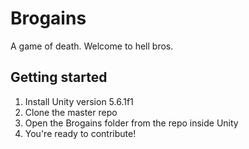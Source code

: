 # Brogains
A game of death. Welcome to hell bros.

## Getting started
1. Install Unity version 5.6.1f1
2. Clone the master repo
3. Open the Brogains folder from the repo inside Unity
4. You're ready to contribute!
